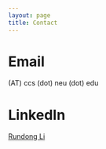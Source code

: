 ```yaml
---
layout: page
title: Contact
---
```


# Email
<first-name> (AT) ccs (dot) neu (dot) edu

# LinkedIn
[Rundong Li](https://www.linkedin.com/in/rundong-li-1ba04317/)
